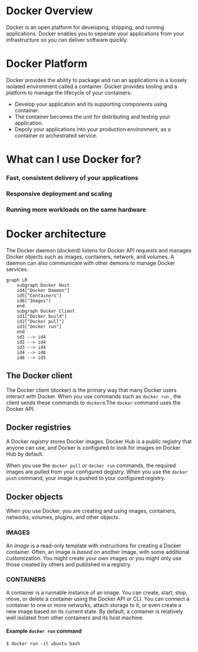 
# Docker Overview
Docker is an open platform for developing, shipping, and running applications. Docker enables you to seperate your applications from your infrastructure so you can deliver software quickly.

# Docker Platform
Docker provides the ability to package and run an applications in a loosely isolated environment called a container. Docker provides tooling and a platform to manage the lifecycle of your containers:
* Develop your application and its supporting components using container.
* The container becomes the unit for distributing and testing your application.
* Depoly your applications into your production environment, as a container or archestrated service.

# What can I use Docker for?

### Fast, consistent delivery of your applications

### Responsive deployment and scaling

### Running more workloads on the same hardware

# Docker architecture
The Docker daemon (dockerd) listens for Docker API requests and manages Docker objects such as images, containers, network, and volumes. A daemon can also communicate with other demons to manage Docker services.
```mermaid
graph LR
	subgraph Docker Host
	id4["Docker Daemon"] 
	id5["Containers"]
	id6["Images"]
	end
	subgraph Docker Client
	id1["Docker build"] 
	id2["Docker pull"] 
	id3["Docker run"] 
	end 
	id1 --> id4
	id2 --> id4
	id3 --> id4
	id4 --> id6
	id6 --> id5
```

## The Docker client

The Docker client (docker) is the primary way that many Docker users interact with Docker. When you use commands such as `docker run` , the client sends these commands to `dockerd`.The `docker` command uses the Docker API.



## Docker registries

A Docker *registry* stores Docker images. Docker Hub is a public registry that anyone can use, and Docker is configured to look for images on Docker Hub by default.

When you use the `docker pull` or `docker run` commands, the required images are pulled from your configured degistry. When you use the `docker push` command, your image is pushed to your configured registry.

## Docker objects 
When you use Docker, you are creating and using images, containers, networks, volumes, plugins, and other objects. 

### IMAGES
An *image* is a read-only template with instructions for creating a Docker container. Often, an image is *based on* another image, with some additional customization. 
You might create your own images or you might only use those created by others and published in a registry. 
### CONTAINERS
A container is a runnable instance of an image. You can create, start, stop, move, or delete a container using the Docker API or CLI. You can connect a container to one or more networks, attach storage to it, or even create a new image based on its current state. 
By default, a container is relatively well isolated from other containers and its host machine. 
#### Example `docker run` command
```
$ docker run -it ubuntu bash
```

